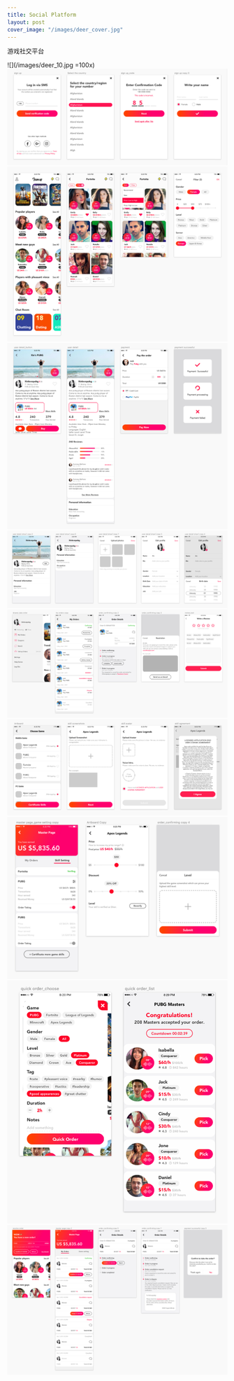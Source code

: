 ```yaml
---
title: Social Platform
layout: post
cover_image: "/images/deer_cover.jpg"
---
```

游戏社交平台

![](/images/deer_10.jpg =100x)
![](/images/deer_1.jpg)
![](/images/deer_2.jpg)
![](/images/deer_3.jpg)
![](/images/deer_4.jpg)
![](/images/deer_5.jpg)
![](/images/deer_6.jpg)
![](/images/deer_7.jpg)
![](/images/deer_8.jpg)
![](/images/deer_9.jpg)

